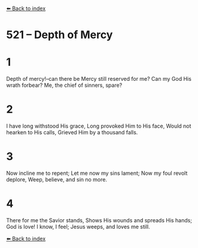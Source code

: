 [⬅️ Back to index](../README.md)

# 521 – Depth of Mercy


# 1
Depth of mercy!–can there be
Mercy still reserved for me?
Can my God His wrath forbear?
Me, the chief of sinners, spare?

# 2
I have long withstood His grace,
Long provoked Him to His face,
Would not hearken to His calls,
Grieved Him by a thousand falls.

# 3
Now incline me to repent;
Let me now my sins lament;
Now my foul revolt deplore,
Weep, believe, and sin no more.

# 4
There for me the Savior stands,
Shows His wounds and spreads His hands;
God is love! I know, I feel;
Jesus weeps, and loves me still.

[⬅️ Back to index](../README.md)
